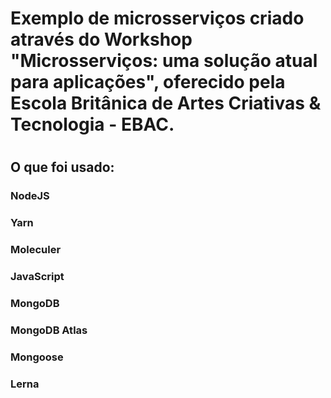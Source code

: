 # Exemplo de microsserviços criado através do Workshop "Microsserviços: uma solução atual para aplicações", oferecido pela Escola Britânica de Artes Criativas & Tecnologia - EBAC.

#

## O que foi usado:

### NodeJS
### Yarn
### Moleculer
### JavaScript
### MongoDB
### MongoDB Atlas
### Mongoose
### Lerna